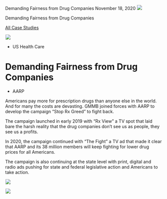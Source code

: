



Demanding Fairness from Drug Companies
November 18, 2020
![](data:image/gif;base64,R0lGODlhAQABAAAAACH5BAEKAAEALAAAAAABAAEAAAICTAEAOw==)![](https://www.gmmb.com/wp-content/uploads/2020/11/AARP_Greed_P-1.jpg)



Demanding Fairness from Drug Companies






[All Case Studies](/case-studies/)













![](data:image/gif;base64,R0lGODlhAQABAAAAACH5BAEKAAEALAAAAAABAAEAAAICTAEAOw==)![](https://www.gmmb.com/wp-content/uploads/2020/11/AARP_Greed_P-1-468x534.jpg) 










* US Health Care













Demanding Fairness from Drug Companies
======================================

 



* AARP





















Americans pay more for prescription drugs than anyone else in the world. And for many the costs are devasting. GMMB joined forces with AARP to develop the campaign “Stop Rx Greed” to fight back. 

 

















The campaign launched in early 2019 with “Rx View” a TV spot that laid bare the harsh reality that the drug companies don’t see us as people, they see us a profits. 

 











































In 2020, the campaign continued with “The Fight” a TV ad that made it clear that AARP and its 38 million members will keep fighting for lower drug prices for all Americans. 

 

















The campaign is also continuing at the state level with print, digital and radio ads pushing for state and federal legislative action and Americans to take action.

 

















![](data:image/gif;base64,R0lGODlhAQABAAAAACH5BAEKAAEALAAAAAABAAEAAAICTAEAOw==)![](https://www.gmmb.com/wp-content/uploads/2020/11/RX-GREED_AARP_1920x1080_v2-1441x810.jpg) 

















![](data:image/gif;base64,R0lGODlhAQABAAAAACH5BAEKAAEALAAAAAABAAEAAAICTAEAOw==)![](https://www.gmmb.com/wp-content/uploads/2020/11/AARP-Rx-POLITICO-Print-1441x810.jpg) 

















